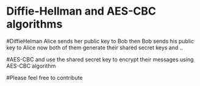 # Diffie-Hellman and AES-CBC algorithms

#DiffieHelman
Alice sends her public key to Bob
then Bob sends his public key to Alice
now both of them generate their shared secret keys and ..

#AES-CBC
and use the shared secret key to encrypt their messages using AES-CBC algorithm

#Please feel free to contribute
